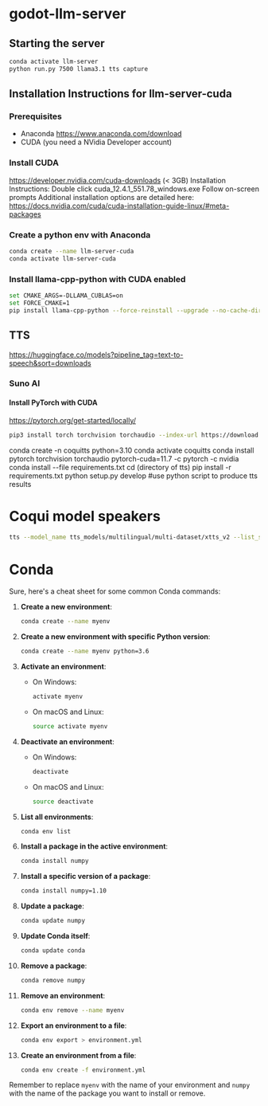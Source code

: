 # godot-llm-server
## Starting the server
```bash
conda activate llm-server
python run.py 7500 llama3.1 tts capture
```


## Installation Instructions for llm-server-cuda
### Prerequisites
- Anaconda https://www.anaconda.com/download
- CUDA (you need a NVidia Developer account)

### Install CUDA
https://developer.nvidia.com/cuda-downloads (< 3GB)
Installation Instructions:
Double click cuda_12.4.1_551.78_windows.exe
Follow on-screen prompts
Additional installation options are detailed here:
https://docs.nvidia.com/cuda/cuda-installation-guide-linux/#meta-packages

### Create a python env with Anaconda
```bash
conda create --name llm-server-cuda
conda activate llm-server-cuda
```

### Install llama-cpp-python with CUDA enabled
```bash
set CMAKE_ARGS=-DLLAMA_CUBLAS=on
set FORCE_CMAKE=1
pip install llama-cpp-python --force-reinstall --upgrade --no-cache-dir
```

## TTS
https://huggingface.co/models?pipeline_tag=text-to-speech&sort=downloads
### Suno AI
#### Install PyTorch with CUDA
https://pytorch.org/get-started/locally/
```bash
pip3 install torch torchvision torchaudio --index-url https://download.pytorch.org/whl/cu121
```

conda create -n coquitts python=3.10
conda activate coquitts
conda install pytorch torchvision torchaudio pytorch-cuda=11.7 -c pytorch -c nvidia
conda install --file requirements.txt
cd (directory of tts)
pip install -r requirements.txt
python setup.py develop
#use python script to produce tts results

# Coqui model speakers
```bash
tts --model_name tts_models/multilingual/multi-dataset/xtts_v2 --list_speaker_idxs
```
# Conda
Sure, here's a cheat sheet for some common Conda commands:

1. **Create a new environment**: 
   ```bash
   conda create --name myenv
   ```

2. **Create a new environment with specific Python version**:
   ```bash
   conda create --name myenv python=3.6
   ```

3. **Activate an environment**:
   - On Windows:
     ```bash
     activate myenv
     ```
   - On macOS and Linux:
     ```bash
     source activate myenv
     ```

4. **Deactivate an environment**:
   - On Windows:
     ```bash
     deactivate
     ```
   - On macOS and Linux:
     ```bash
     source deactivate
     ```

5. **List all environments**:
   ```bash
   conda env list
   ```

6. **Install a package in the active environment**:
   ```bash
   conda install numpy
   ```

7. **Install a specific version of a package**:
   ```bash
   conda install numpy=1.10
   ```

8. **Update a package**:
   ```bash
   conda update numpy
   ```

9. **Update Conda itself**:
   ```bash
   conda update conda
   ```

10. **Remove a package**:
    ```bash
    conda remove numpy
    ```

11. **Remove an environment**:
    ```bash
    conda env remove --name myenv
    ```

12. **Export an environment to a file**:
    ```bash
    conda env export > environment.yml
    ```

13. **Create an environment from a file**:
    ```bash
    conda env create -f environment.yml
    ```

Remember to replace `myenv` with the name of your environment and `numpy` with the name of the package you want to install or remove.